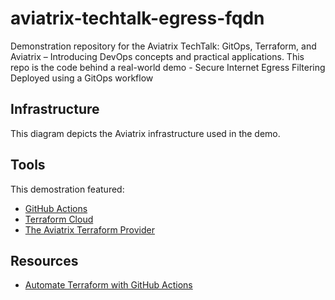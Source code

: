 # aviatrix-techtalk-egress-fqdn

Demonstration repository for the Aviatrix TechTalk: GitOps, Terraform, and Aviatrix – Introducing DevOps concepts and practical applications.
This repo is the code behind a real-world demo - Secure Internet Egress Filtering Deployed using a GitOps workflow

## Infrastructure

This diagram depicts the Aviatrix infrastructure used in the demo.

## Tools

This demostration featured:

- [GitHub Actions](https://github.com/features/actions)
- [Terraform Cloud](https://app.terraform.io)
- [The Aviatrix Terraform Provider](https://registry.terraform.io/providers/AviatrixSystems/aviatrix/latest/docs)

## Resources

- [Automate Terraform with GitHub Actions](https://learn.hashicorp.com/tutorials/terraform/github-actions)
